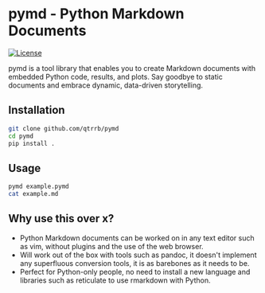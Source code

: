 # pymd - Python Markdown Documents

[![License](https://img.shields.io/badge/license-MIT-blue.svg)](https://github.com/qtrrb/pymd/blob/main/LICENSE)

pymd is a tool library that enables you to create Markdown documents with embedded Python code, results, and plots. Say goodbye to static documents and embrace dynamic, data-driven storytelling.

## Installation

```sh
git clone github.com/qtrrb/pymd
cd pymd
pip install .
```

## Usage 

```sh
pymd example.pymd
cat example.md
```

## Why use this over x?

- Python Markdown documents can be worked on in any text editor such as vim, without plugins and the use of the web browser.
- Will work out of the box with tools such as pandoc, it doesn't implement any superfluous conversion tools, it is as barebones as it needs to be.
- Perfect for Python-only people, no need to install a new language and libraries such as reticulate to use rmarkdown with Python.
